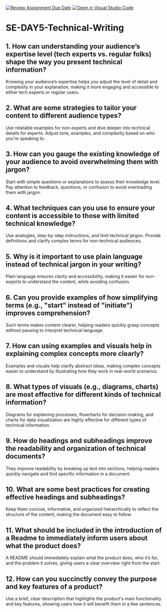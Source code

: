 [![Review Assignment Due Date](https://classroom.github.com/assets/deadline-readme-button-22041afd0340ce965d47ae6ef1cefeee28c7c493a6346c4f15d667ab976d596c.svg)](https://classroom.github.com/a/zsAR-pyY)
[![Open in Visual Studio Code](https://classroom.github.com/assets/open-in-vscode-2e0aaae1b6195c2367325f4f02e2d04e9abb55f0b24a779b69b11b9e10269abc.svg)](https://classroom.github.com/online_ide?assignment_repo_id=15772285&assignment_repo_type=AssignmentRepo)
# SE-DAY5-Technical-Writing
## 1. How can understanding your audience’s expertise level (tech experts vs. regular folks) shape the way you present technical information?
Knowing your audience’s expertise helps you adjust the level of detail and complexity in your explanation, making it more engaging and accessible to either tech experts or regular users.
## 2. What are some strategies to tailor your content to different audience types?
Use relatable examples for non-experts and dive deeper into technical details for experts. Adjust tone, examples, and complexity based on who you're speaking to.
## 3. How can you gauge the existing knowledge of your audience to avoid overwhelming them with jargon?
Start with simple questions or explanations to assess their knowledge level. Pay attention to feedback, questions, or confusion to avoid overloading them with jargon.
## 4. What techniques can you use to ensure your content is accessible to those with limited technical knowledge?
Use analogies, step-by-step instructions, and limit technical jargon. Provide definitions and clarify complex terms for non-technical audiences.
## 5. Why is it important to use plain language instead of technical jargon in your writing?
Plain language ensures clarity and accessibility, making it easier for non-experts to understand the content, while avoiding confusion.
## 6. Can you provide examples of how simplifying terms (e.g., "start" instead of "initiate") improves comprehension?
Such terms makes content clearer, helping readers quickly grasp concepts without pausing to interpret technical language.
## 7. How can using examples and visuals help in explaining complex concepts more clearly?
 Examples and visuals help clarify abstract ideas, making complex concepts easier to understand by illustrating how they work in real-world scenarios.
## 8. What types of visuals (e.g., diagrams, charts) are most effective for different kinds of technical information?
Diagrams for explaining processes, flowcharts for decision-making, and charts for data visualization are highly effective for different types of technical information.
## 9. How do headings and subheadings improve the readability and organization of technical documents?
They improve readability by breaking up text into sections, helping readers quickly navigate and find specific information in a document.
## 10. What are some best practices for creating effective headings and subheadings?
Keep them concise, informative, and organized hierarchically to reflect the structure of the content, making the document easy to follow.
## 11. What should be included in the introduction of a Readme to immediately inform users about what the product does?
A README should immediately explain what the product does, who it’s for, and the problem it solves, giving users a clear overview right from the start.
## 12. How can you succinctly convey the purpose and key features of a product?
Use a brief, clear description that highlights the product's main functionality and key features, showing users how it will benefit them in a few sentences.
